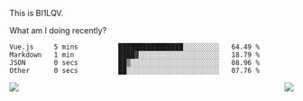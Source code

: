 This is BI1LQV.

What am I doing recently?

<!--START_SECTION:waka-->

```text
Vue.js     5 mins          ████████████████░░░░░░░░░   64.49 %
Markdown   1 min           ████▓░░░░░░░░░░░░░░░░░░░░   18.79 %
JSON       0 secs          ██▒░░░░░░░░░░░░░░░░░░░░░░   08.96 %
Other      0 secs          ██░░░░░░░░░░░░░░░░░░░░░░░   07.76 %
```

<!--END_SECTION:waka-->
<img align="right" src="https://github-readme-stats.vercel.app/api?username=bi1lqv&show_icons=true&count_private=true">

<img src="https://metrics.lecoq.io/bi1lqv?template=classic&base.activity=0&base.community=0&base.repositories=0&base.metadata=0&isocalendar=1&base=header%2C%20activity%2C%20community%2C%20repositories%2C%20metadata&base.indepth=false&base.hireable=false&isocalendar=false&isocalendar.duration=full-year&config.timezone=Asia%2FShanghai">
